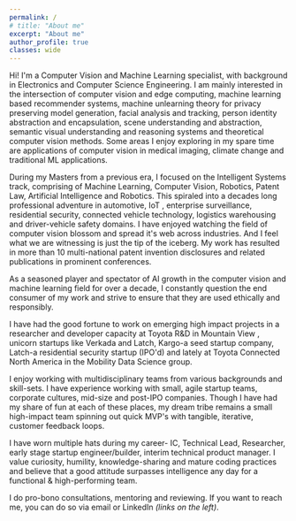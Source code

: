 ```yaml
---
permalink: /
# title: "About me"
excerpt: "About me"
author_profile: true
classes: wide
---
```


Hi! I'm a Computer Vision and Machine Learning specialist, with background in Electronics and Computer Science Engineering.
I am mainly interested in the intersection of computer vision and edge computing, machine learning based recommender systems, machine unlearning theory for privacy preserving model generation, 
facial analysis and tracking, person identity abstraction and encapsulation, scene understanding and abstraction, semantic visual understanding and reasoning systems and theoretical computer vision methods. 
Some areas I enjoy exploring in my spare time are applications of computer vision in medical imaging, climate change and traditional ML applications.

During my Masters from a previous era, I focused on the Intelligent Systems track, comprising of Machine Learning, Computer Vision, Robotics, Patent Law, Artificial Intelligence and Robotics. 
This spiraled into a decades long professional adventure in automotive, IoT
, enterprise surveillance, residential security, connected vehicle technology, logistics warehousing and driver-vehicle safety domains. I have enjoyed watching the field of computer vision blossom and spread it's web across industries. 
And I feel what we are witnessing is just the tip of the iceberg. 
My work has resulted in more than 10 multi-national patent invention disclosures and related publications in prominent conferences. 

As a seasoned player and spectator of AI growth in the computer vision and machine learning field for over a decade, I constantly question the end consumer of my work and strive to ensure that they are used ethically and responsibly.

I have had the good fortune to work on emerging high impact projects in a researcher and developer capacity at Toyota R&D in Mountain View
, unicorn startups like Verkada and Latch, Kargo-a seed startup company, Latch-a residential security startup (IPO'd) and lately at Toyota Connected North America in the Mobility Data Science group.

I enjoy working with multidisciplinary teams from various backgrounds and skill-sets. 
I have experience working with small, agile startup teams, corporate cultures, mid-size and post-IPO companies. 
Though I have had my share of fun at each of these places, my dream tribe remains a small high-impact team spinning out quick MVP's with tangible, iterative, customer feedback loops.

I have worn multiple hats during my career- IC, Technical Lead, Researcher, early stage startup engineer/builder, interim technical product manager. 
I value curiosity, humility, knowledge-sharing and mature coding practices and believe that a good attitude surpasses intelligence any day for a functional & high-performing team.

[//]: # (Please take a look at [some of my work]&#40;/work&#41;.)


I do pro-bono consultations, mentoring and reviewing. If you want to reach me, you can do so via email or LinkedIn _(links on the left)_.
